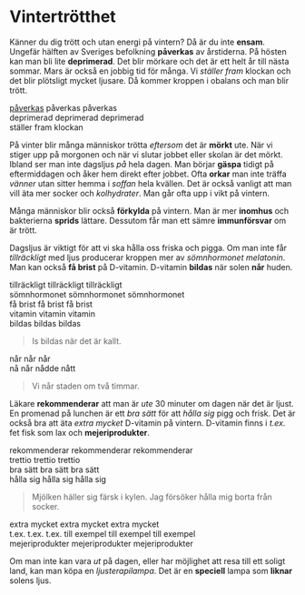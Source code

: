 # Vintertrötthet

Känner du dig trött och utan energi på vintern? Då är du inte **ensam**. Ungefär hälften av Sveriges befolkning **påverkas** av årstiderna. På hösten kan man bli lite **deprimerad**. Det blir mörkare och det är ett helt år till nästa sommar. Mars är också en jobbig tid för många. Vi *ställer fram* klockan och det blir plötsligt mycket ljusare. Då kommer kroppen i obalans och man blir trött.

[påverkas](https://sv.wiktionary.org/wiki/p%C3%A5verka#Verb) påverkas påverkas  
deprimerad deprimerad deprimerad  
ställer fram klockan

På vinter blir många människor trötta *eftersom* det är **mörkt** ute. När vi stiger upp på morgonen och när vi slutar jobbet eller skolan är det mörkt. Ibland ser man inte dagsljus *på* hela dagen. Man börjar **gäspa** tidigt på eftermiddagen och åker hem direkt efter jobbet. Ofta **orkar** man inte träffa *vänner* utan sitter hemma i *soffan* hela kvällen. Det är också vanligt att man vill äta mer socker och *kolhydrater*. Man går ofta upp i vikt på vintern.

Många människor blir också **förkylda** på vintern. Man är mer **inomhus** och bakterierna **sprids** lättare. Dessutom får man ett sämre **immunförsvar** om är trött.

Dagsljus är viktigt för att vi ska hålla oss friska och pigga. Om man inte får *tillräckligt* med ljus producerar kroppen mer av *sömnhormonet melatonin*. Man kan också **få brist** på D-vitamin. D-vitamin **bildas** när solen **når** huden.

tillräckligt tillräckligt tillräckligt  
sömnhormonet sömnhormonet sömnhormonet  
få brist få brist få brist  
vitamin vitamin vitamin  
bildas bildas bildas  
> Is bildas när det är kallt.

når når når  
nå når nådde nått  
> Vi når staden om två timmar.

Läkare **rekommenderar** att man är *ute* 30 minuter om dagen när det är ljust. En promenad på lunchen är ett *bra sätt* för att *hålla sig* pigg och frisk. Det är också bra att äta *extra mycket* D-vitamin på vintern. D-vitamin finns i *t.ex.* fet fisk som lax och **mejeriprodukter**.

rekommenderar rekommenderar rekommenderar  
trettio trettio trettio  
bra sätt bra sätt bra sätt  
hålla sig hålla sig hålla sig
> Mjölken häller sig färsk i kylen.
> Jag försöker hålla mig borta från socker.

extra mycket extra mycket extra mycket  
t.ex. t.ex. t.ex. till exempel till exempel till exempel  
mejeriprodukter mejeriprodukter mejeriprodukter

Om man inte kan vara *ut* på dagen, eller har möjlighet att resa till ett soligt land, kan man köpa en *ljusterapilampa*. Det är en **speciell** lampa som **liknar** solens ljus.
<!--stackedit_data:
eyJoaXN0b3J5IjpbLTIxMzI4OTY3OTEsLTE5NjUzODY0NzksLT
MzNzQ0OTkyLC0xOTE1MzEyODI0LDEyMjEwODczMTQsMTg1MTA3
NzMwMCwtNjI2MDEzNDQwLC0yMTI0MTcwMTU5LC0xMjIxMDE4Mj
QwLC01OTE5NDYwNjVdfQ==
-->
